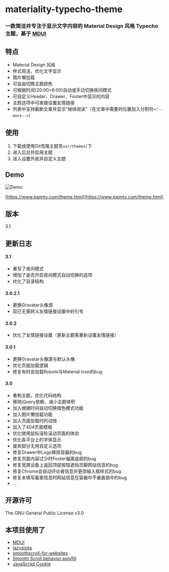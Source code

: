 # materiality-typecho-theme

### 一款简洁并专注于显示文字内容的 Material Design 风格 Typecho 主题，基于 [MDUI](https://www.mdui.org/)

## 特点
- Material Design 风格
- 样式简洁，优化文字显示
- 图片懒加载
- 可自由切换主题颜色
- 可根据时间(20:00~6:00)自动或手动切换夜间模式
- 可自定义Header、Drawer、Footer中显示的内容
- 主题选项中可直接设置友情链接
- 列表中支持截断文章并显示“继续阅读”（在文章中需要的位置加入分割符`<!--more-->`）

## 使用
1. 下载或使用Git克隆主题至`usr/themes/`下
2. 进入后台并启用主题
3. 进入设置外观并自定义主题

## Demo

![Demo](https://raw.githubusercontent.com/EAimTY/materiality-typecho-theme/master/screenshot.png)

[https://www.eaimty.com/theme.html](https://www.eaimty.com/theme.html)

## 版本
3.1

## 更新日志
#### 3.1
- 重写了夜间模式
- 增加了是否开启夜间模式自动切换的选项
- 优化了目录结构
#### 3.0.2.1
- 更换Gravatar头像源
- 现已无需转义友情链接设置中的引号
#### 3.0.2
- 优化了友情链接设置（更新主题需重新设置友情链接）
#### 3.0.1
- 更换Gravatar头像源与默认头像
- 优化页面加载逻辑
- 修复有时会加载Roboto与Material Icon的bug
#### 3.0
- 重构主题，优化代码结构
- 移除jQuery依赖，减小主题体积
- 加入根据时间自动切换暗色模式功能
- 加入图片懒加载功能
- 加入页面加载时的动效
- 加入了404页面模板
- 优化使用鼠标滚轮滚动页面的体验
- 优化各平台上的字体显示
- 废弃部分无用自定义选项
- 修复Drawer中Logo移除容器的bug
- 修复页面内容过少时Footer偏离底部的bug
- 修复宽屏设备上返回顶部按钮遮挡页脚网站信息的bug
- 修复Chrome会自动评论者信息并更改输入框样式的bug
- 修复未填写备案信息时网站信息在容器中不垂直居中的bug
- ...

## 开源许可
The GNU General Public License v3.0

## 本项目使用了
- [MDUI](https://www.mdui.org/)
- [lazysizes](https://github.com/aFarkas/lazysizes)
- [smoothscroll-for-websites](https://github.com/gblazex/smoothscroll-for-websites)
- [Smooth Scroll behavior polyfill](https://github.com/iamdustan/smoothscroll)
- [JavaScript Cookie](https://github.com/js-cookie/js-cookie)

